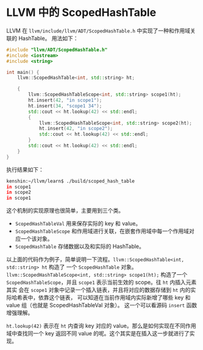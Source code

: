 # LLVM 中的 ScopedHashTable

LLVM 在 `llvm/include/llvm/ADT/ScopedHashTable.h` 中实现了一种和作用域关联的 HashTable。
用法如下：

```c++
#include "llvm/ADT/ScopedHashTable.h"
#include <iostream>
#include <string>

int main() {
    llvm::ScopedHashTable<int, std::string> ht;

    {
        llvm::ScopedHashTableScope<int, std::string> scope1(ht);
        ht.insert(42, "in scope1");
        ht.insert(34, "scope1 34");
        std::cout << ht.lookup(42) << std::endl;
        {
            llvm::ScopedHashTableScope<int, std::string> scope2(ht);
            ht.insert(42, "in scope2");
            std::cout << ht.lookup(42) << std::endl;
        }
        std::cout << ht.lookup(42) << std::endl;
    }
}
```

执行结果如下：

```bash
kenshin:~/llvm/learn$ ./build/scoped_hash_table
in scope1
in scope2
in scope1
```

这个机制的实现原理也很简单，主要用到三个类。

- `ScopedHashTableVal` 用来保存实际的 key 和 value。
- `ScopedHashTableScope` 和作用域进行关联，在嵌套作用域中每一个作用域对应一个该对象。
- `ScopedHashTable` 存储数据以及和实际的 HashTable。

以上面的代码作为例子，简单说明一下流程。`llvm::ScopedHashTable<int, std::string> ht` 构造了
一个 `ScopedHashTable` 对象。`llvm::ScopedHashTableScope<int, std::string> scope1(ht);`
构造了一个 `ScopedHashTableScope`，并且 `scope1` 表示当前生效的 scope。往 `ht` 内插入元素其实
会在 `scope1` 对象中记录一个插入链表，并且将对应的数据存储到 `ht` 内的实际哈希表中，依靠这个链表，
可以知道在当前作用域内实际新增了哪些 key 和 value 组（也就是 ScopedHashTableVal 对象）。
这一个可以看源码 `insert` 函数增强理解。

`ht.lookup(42)` 表示在 `ht` 内查询 key 对应的 value。那么是如何实现在不同作用域中查找同一个 key
返回不同 value 的呢。这个其实是在插入这一步就进行了实现。

```txt



```
